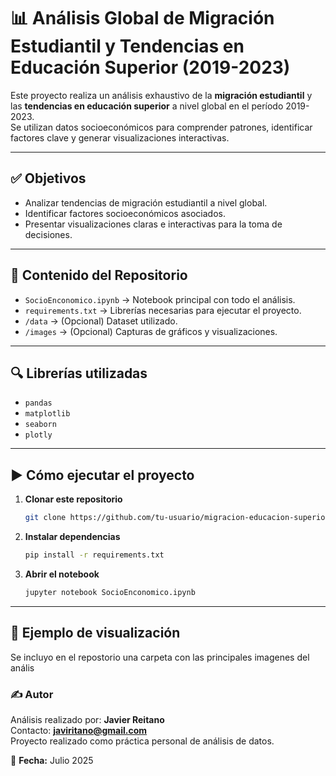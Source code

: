 
# 📊 Análisis Global de Migración Estudiantil y Tendencias en Educación Superior (2019-2023)

Este proyecto realiza un análisis exhaustivo de la **migración estudiantil** y las **tendencias en educación superior** a nivel global en el período 2019-2023.  
Se utilizan datos socioeconómicos para comprender patrones, identificar factores clave y generar visualizaciones interactivas.

---

## ✅ Objetivos
- Analizar tendencias de migración estudiantil a nivel global.
- Identificar factores socioeconómicos asociados.
- Presentar visualizaciones claras e interactivas para la toma de decisiones.

---

## 📂 Contenido del Repositorio
- `SocioEnconomico.ipynb` → Notebook principal con todo el análisis.
- `requirements.txt` → Librerías necesarias para ejecutar el proyecto.
- `/data` → (Opcional) Dataset utilizado.
- `/images` → (Opcional) Capturas de gráficos y visualizaciones.

---

## 🔍 Librerías utilizadas
- `pandas`
- `matplotlib`
- `seaborn`
- `plotly`

---

## ▶️ Cómo ejecutar el proyecto
1. **Clonar este repositorio**
    ```bash
    git clone https://github.com/tu-usuario/migracion-educacion-superior-analisis.git
    ```
2. **Instalar dependencias**
    ```bash
    pip install -r requirements.txt
    ```
3. **Abrir el notebook**
    ```bash
    jupyter notebook SocioEnconomico.ipynb
    ```

---

## 📸 Ejemplo de visualización

Se incluyo en el repostorio una carpeta con las principales imagenes del anális


### ✍ Autor
Análisis realizado por: **Javier Reitano**  
Contacto: **javiritano@gmail.com**  
Proyecto realizado como práctica personal de análisis de datos.  

📅 **Fecha:** Julio 2025  
